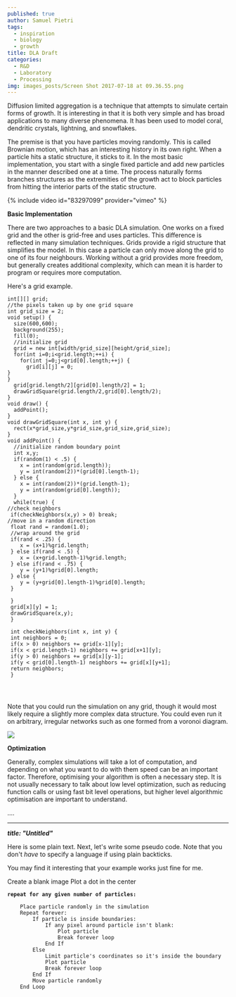 ```yaml
---
published: true
author: Samuel Pietri
tags:
  - inspiration
  - biology
  - growth
title: DLA Draft
categories:
  - R&D
  - Laboratory
  - Processing
img: images_posts/Screen Shot 2017-07-18 at 09.36.55.png
---
```



Diffusion limited aggregation is a technique that attempts to simulate certain forms of growth. It is interesting in that it is both very simple and has broad applications to many diverse phenomena. It has been used to model coral, dendritic crystals, lightning, and snowflakes.

The premise is that you have particles moving randomly. This is called Brownian motion, which has an interesting history in its own right. When a particle hits a static structure, it sticks to it. In the most basic implementation, you start with a single fixed particle and add new particles in the manner described one at a time. The process naturally forms branches structures as the extremities of the growth act to block particles from hitting the interior parts of the static structure.


{% include video id="83297099" provider="vimeo" %}

**Basic Implementation**


There are two approaches to a basic DLA simulation. One works on a fixed grid and the other is grid-free and uses particles. This difference is reflected in many simulation techniques. Grids provide a rigid structure that simplifies the model. In this case a particle can only move along the grid to one of its four neighbours. Working without a grid provides more freedom, but generally creates additional complexity, which can mean it is harder to program or requires more computation.


Here's a grid example.
```
int[][] grid;
//the pixels taken up by one grid square
int grid_size = 2;
void setup() {
  size(600,600);
  background(255);
  fill(0);
  //initialize grid
  grid = new int[width/grid_size][height/grid_size];
  for(int i=0;i<grid.length;++i) {
    for(int j=0;j<grid[0].length;++j) {
      grid[i][j] = 0;
} 
}
  grid[grid.length/2][grid[0].length/2] = 1;
  drawGridSquare(grid.length/2,grid[0].length/2);
}
void draw() {
  addPoint();
}
void drawGridSquare(int x, int y) {
  rect(x*grid_size,y*grid_size,grid_size,grid_size);
}
void addPoint() {
  //initialize random boundary point
  int x,y;
  if(random(1) < .5) {
    x = int(random(grid.length));
    y = int(random(2))*(grid[0].length-1);
  } else {
    x = int(random(2))*(grid.length-1);
    y = int(random(grid[0].length));
  }
  while(true) {
//check neighbors
 if(checkNeighbors(x,y) > 0) break;
//move in a random direction
 float rand = random(1.0);
 //wrap around the grid
 if(rand < .25) {
	x = (x+1)%grid.length;
 } else if(rand < .5) {
	x = (x+grid.length-1)%grid.length;
 } else if(rand < .75) {
	y = (y+1)%grid[0].length;
 } else {
	y = (y+grid[0].length-1)%grid[0].length;
 } 
 
 }
 grid[x][y] = 1;
 drawGridSquare(x,y);
 }

 int checkNeighbors(int x, int y) {
 int neighbors = 0;
 if(x > 0) neighbors += grid[x-1][y];
 if(x < grid.length-1) neighbors += grid[x+1][y];
 if(y > 0) neighbors += grid[x][y-1];
 if(y < grid[0].length-1) neighbors += grid[x][y+1];
 return neighbors;
 }


  
  ```
Note that you could run the simulation on any grid, though it would most likely require a slightly more complex data structure. You could even run it on arbitrary, irregular networks such as one formed from a voronoi diagram.


![]({{site.baseurl}}/images_posts/dla_center.gif)


**Optimization**

Generally, complex simulations will take a lot of computation, and depending on what you want to do with them speed can be an important factor. Therefore, optimising your algorithm is often a necessary step. It is not usually necessary to talk about low level optimization, such as reducing function calls or using fast bit level operations, but higher level algorithmic optimisation are important to understand.

....


----

***title: "Untitled"***


Here is some plain text.
Next, let's write some pseudo code.  Note that you don't _have_ to specify a language if using plain backticks.




You may find it interesting that your example works just fine for me.


Create a blank image
Plot a dot in the center

 **`repeat for any given number of particles:`**


```
	Place particle randomly in the simulation
	Repeat forever:
		If particle is inside boundaries:
			If any pixel around particle isn't blank:
				Plot particle
				Break forever loop
			End If
		Else
			Limit particle's coordinates so it's inside the boundary
			Plot particle
			Break forever loop
		End If
		Move particle randomly
	End Loop
```



